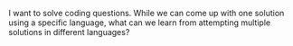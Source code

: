 I want to solve coding questions. While we can come up with one solution using a specific language, what can we learn from attempting multiple solutions in different languages?